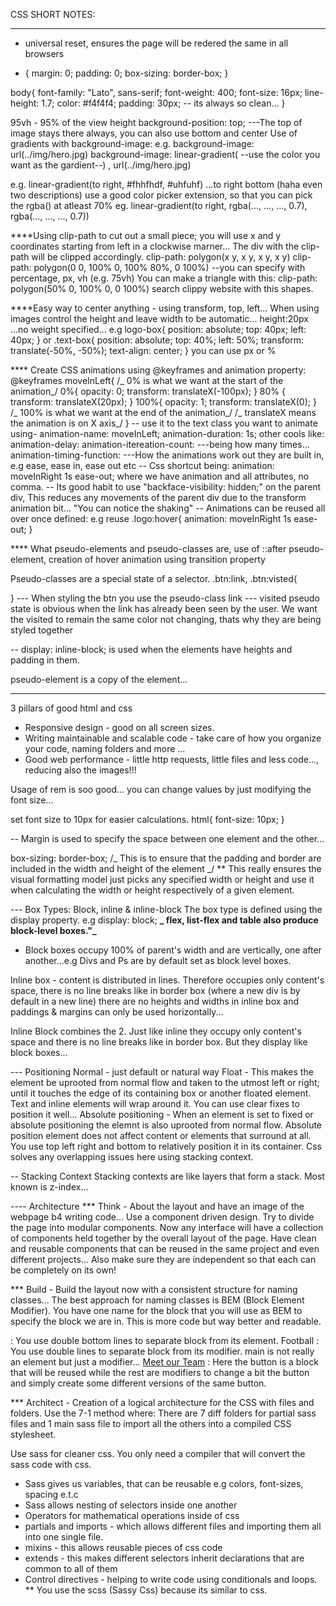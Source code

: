CSS SHORT NOTES:

---

- universal reset, ensures the page will be redered the same in all browsers

* {
  margin: 0;
  padding: 0;
  box-sizing: border-box;
  }

body{
font-family: "Lato", sans-serif;
font-weight: 400;
font-size: 16px;
line-height: 1.7;
color: #f4f4f4;
padding: 30px; -- its always so clean...
}

95vh - 95% of the view height
background-position: top; ---The top of image stays there always, you can also use bottom and center
Use of gradients with background-image:
e.g. background-image: url(../img/hero.jpg)
background-image: linear-gradient( --use the color you want as the gardient--) , url(../img/hero.jpg)

e.g. linear-gradient(to right, #fhhfhdf, #uhfuhf) ...to right bottom (haha even two descriptions)
use a good color picker extension, so that you can pick the rgba() at atleast 70% eg.
linear-gradient(to right, rgba(..., ..., ..., 0.7), rgba(..., ..., ..., 0.7))

\*\*\*\*Using clip-path to cut out a small piece;
you will use x and y coordinates starting from left in a clockwise marner...
The div with the clip-path will be clipped accordingly.
clip-path: polygon(x y, x y, x y, x y)
clip-path: polygon(0 0, 100% 0, 100% 80%, 0 100%) --you can specify with percentage, px, vh (e.g. 75vh)
You can make a triangle with this:
clip-path: polygon(50% 0, 100% 0, 0 100%)
search clippy website with this shapes.

\*\*\*\*Easy way to center anything - using transform, top, left...
When using images control the height and leave width to be automatic... height:20px ...no weight specified...
e.g logo-box{
position: absolute;
top: 40px;
left: 40px;
}
or .text-box{
position: absolute;
top: 40%;
left: 50%;
transform: translate(-50%, -50%);
text-align: center;
}
you can use px or %

\*\*\*\* Create CSS animations using @keyframes and animation property:
@keyframes moveInLeft{
/_ 0% is what we want at the start of the animation_/
0%{
opacity: 0;
transform: translateX(-100px);
}
80% {
transform: translateX(20px);
}
100%{
opacity: 1;
transform: translateX(0);
}
/_ 100% is what we want at the end of the animation_/
/_ translateX means the animation is on X axis_/
}
-- use it to the text class you want to animate using-
animation-name: moveInLeft;
animation-duration: 1s;
other cools like:
animation-delay:
animation-itereation-count: ---being how many times...
animation-timing-function: ---How the animations work out they are built in,
e.g ease, ease in, ease out etc
-- Css shortcut being:
animation: moveInRight 1s ease-out;
where we have animation and all attributes, no comma.
-- Its good habit to use "backface-visibility: hidden;" on the parent div, This reduces any movements of the parent div due to the transform animation bit... "You can notice the shaking"
-- Animations can be reused all over once defined:
e.g reuse
.logo:hover{
animation: moveInRight 1s ease-out;
}

\*\*\*\* What pseudo-elements and pseudo-classes are, use of ::after pseudo-element, creation of hover animation using transition property

Pseudo-classes are a special state of a selector.
.btn:link, .btn:visted{

} --- When styling the btn you use the pseudo-class link
--- visited pseudo state is obvious when the link has already been seen by the user.
We want the visited to remain the same color not changing, thats why they are being styled together

-- display: inline-block; is used when the elements have heights and padding in them.

pseudo-element is a copy of the element...

---

3 pillars of good html and css

- Responsive design - good on all screen sizes.
- Writing maintainable and scalable code - take care of how you organize your code, naming folders and more ...
- Good web performance - little http requests, little files and less code..., reducing also the images!!!

Usage of rem is soo good...
you can change values by just modifying the font size...

set font size to 10px for easier calculations.
html{
font-size: 10px;
}

-- Margin is used to specify the space between one element and the other...

box-sizing: border-box; /_ This is to ensure that the padding and border are included in the width and height of the element _/
\*\* This really ensures the visual formatting model just picks any specified width or height and use it when calculating the width or height respectively of a given element.

--- Box Types: Block, inline & inline-block
The box type is defined using the display property.
e.g display: block; **_ flex, list-flex and table also produce block-level boxes."_**

- Block boxes occupy 100% of parent's width and are vertically, one after another...e.g Divs and Ps are by default set as block level boxes.

Inline box - content is distributed in lines.
Therefore occupies only content's space, there is no line breaks like in border box (where a new div is by default in a new line)
there are no heights and widths in inline box and paddings & margins can only be used horizontally...

Inline Block combines the 2.
Just like inline they occupy only content's space and there is no line breaks like in border box. But they display like block boxes...

--- Positioning
Normal - just default or natural way
Float - This makes the element be uprooted from normal flow and taken to the utmost left or right; until it touches the edge of its containing box or another floated element. Text and inline elements will wrap around it. You can use clear fixes to position it well...
Absolute positioning - When an element is set to fixed or absolute positioning the elemnt is also uprooted from normal flow. Absolute position element does not affect content or elements that surround at all. You use top left right and bottom to relatively position it in its container. Css solves any overlapping issues here using stacking context.

-- Stacking Context
Stacking contexts are like layers that form a stack.
Most known is z-index...

---- Architecture
\*\*\* Think - About the layout and have an image of the webpage b4 writing code...
Use a component driven design. Try to divide the page into modular components. Now any interface will have a collection of components held together by the overall layout of the page. Have clean and reusable components that can be reused in the same project and even different projects... Also make sure they are independent so that each can be completely on its own!

\*\*\* Build - Build the layout now with a consistent structure for naming classes...
The best approach for naming classes is BEM (Block Element Modifier). You have one name for the block that you will use as BEM to specify the block we are in. This is more code but way better and readable.

<div class="header__logo-box">   : You use double bottom lines to separate block from its element.
<span class="heading-primary--main">Football</span>  : You use double lines to separate block from its modifier. main is not really an element but just a modifier...
 <a href="#" class="btn btn--white btn--animated">Meet our Team</a>   : Here the button is a block that will be reused while the rest are modifiers to change a bit the button and simply create some different versions of the same button.

\*\*\* Architect - Creation of a logical architecture for the CSS with files and folders. Use the 7-1 method where: There are 7 diff folders for partial sass files and 1 main sass file to import all the others into a compiled CSS stylesheet.

Use sass for cleaner css. You only need a compiler that will convert the sass code with css.

- Sass gives us variables, that can be reusable
  e.g colors, font-sizes, spacing e.t.c
- Sass allows nesting of selectors inside one another
- Operators for mathematical operations inside of css
- partials and imports - which allows different files and importing them all into one single file.
- mixins - this allows reusable pieces of css code
- extends - this makes different selectors inherit declarations that are common to all of them
- Control directives - helping to write code using conditionals and loops.
  \*\* You use the scss (Sassy Css) because its similar to css.
